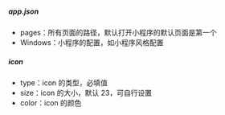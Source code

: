 ##### app.json
+ pages：所有页面的路径，默认打开小程序的默认页面是第一个
+ Windows：小程序的配置，如小程序风格配置





##### icon

+ type：icon 的类型，必填值
+ size：icon 的大小，默认 23，可自行设置
+ color：icon 的颜色

